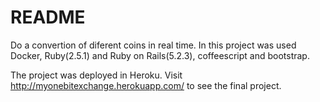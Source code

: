 # README

Do a convertion of diferent coins in real time.
In this project was used Docker, Ruby(2.5.1) and Ruby on Rails(5.2.3), coffeescript and bootstrap.

The project was deployed in Heroku.
Visit http://myonebitexchange.herokuapp.com/ to see the final project.
